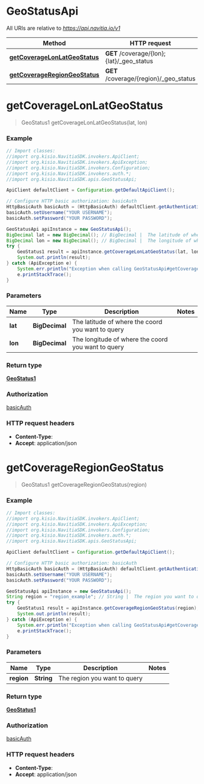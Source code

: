 # GeoStatusApi

All URIs are relative to *https://api.navitia.io/v1*

Method | HTTP request | Description
------------- | ------------- | -------------
[**getCoverageLonLatGeoStatus**](GeoStatusApi.md#getCoverageLonLatGeoStatus) | **GET** /coverage/{lon};{lat}/_geo_status | 
[**getCoverageRegionGeoStatus**](GeoStatusApi.md#getCoverageRegionGeoStatus) | **GET** /coverage/{region}/_geo_status | 


<a name="getCoverageLonLatGeoStatus"></a>
# **getCoverageLonLatGeoStatus**
> GeoStatus1 getCoverageLonLatGeoStatus(lat, lon)



### Example
```java
// Import classes:
//import org.kisio.NavitiaSDK.invokers.ApiClient;
//import org.kisio.NavitiaSDK.invokers.ApiException;
//import org.kisio.NavitiaSDK.invokers.Configuration;
//import org.kisio.NavitiaSDK.invokers.auth.*;
//import org.kisio.NavitiaSDK.apis.GeoStatusApi;

ApiClient defaultClient = Configuration.getDefaultApiClient();

// Configure HTTP basic authorization: basicAuth
HttpBasicAuth basicAuth = (HttpBasicAuth) defaultClient.getAuthentication("basicAuth");
basicAuth.setUsername("YOUR USERNAME");
basicAuth.setPassword("YOUR PASSWORD");

GeoStatusApi apiInstance = new GeoStatusApi();
BigDecimal lat = new BigDecimal(); // BigDecimal |  The latitude of where the coord you want to query
BigDecimal lon = new BigDecimal(); // BigDecimal |  The longitude of where the coord you want to query
try {
    GeoStatus1 result = apiInstance.getCoverageLonLatGeoStatus(lat, lon);
    System.out.println(result);
} catch (ApiException e) {
    System.err.println("Exception when calling GeoStatusApi#getCoverageLonLatGeoStatus");
    e.printStackTrace();
}
```

### Parameters

Name | Type | Description  | Notes
------------- | ------------- | ------------- | -------------
 **lat** | **BigDecimal**|  The latitude of where the coord you want to query |
 **lon** | **BigDecimal**|  The longitude of where the coord you want to query |

### Return type

[**GeoStatus1**](GeoStatus1.md)

### Authorization

[basicAuth](../README.md#basicAuth)

### HTTP request headers

 - **Content-Type**: 
 - **Accept**: application/json

<a name="getCoverageRegionGeoStatus"></a>
# **getCoverageRegionGeoStatus**
> GeoStatus1 getCoverageRegionGeoStatus(region)



### Example
```java
// Import classes:
//import org.kisio.NavitiaSDK.invokers.ApiClient;
//import org.kisio.NavitiaSDK.invokers.ApiException;
//import org.kisio.NavitiaSDK.invokers.Configuration;
//import org.kisio.NavitiaSDK.invokers.auth.*;
//import org.kisio.NavitiaSDK.apis.GeoStatusApi;

ApiClient defaultClient = Configuration.getDefaultApiClient();

// Configure HTTP basic authorization: basicAuth
HttpBasicAuth basicAuth = (HttpBasicAuth) defaultClient.getAuthentication("basicAuth");
basicAuth.setUsername("YOUR USERNAME");
basicAuth.setPassword("YOUR PASSWORD");

GeoStatusApi apiInstance = new GeoStatusApi();
String region = "region_example"; // String |  The region you want to query
try {
    GeoStatus1 result = apiInstance.getCoverageRegionGeoStatus(region);
    System.out.println(result);
} catch (ApiException e) {
    System.err.println("Exception when calling GeoStatusApi#getCoverageRegionGeoStatus");
    e.printStackTrace();
}
```

### Parameters

Name | Type | Description  | Notes
------------- | ------------- | ------------- | -------------
 **region** | **String**|  The region you want to query |

### Return type

[**GeoStatus1**](GeoStatus1.md)

### Authorization

[basicAuth](../README.md#basicAuth)

### HTTP request headers

 - **Content-Type**: 
 - **Accept**: application/json

